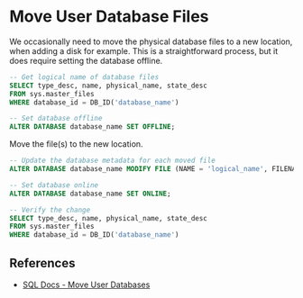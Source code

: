 # Move User Database Files

We occasionally need to move the physical database files to a new location, when adding a disk for example.  This is a straightforward process, but it does require setting the database offline.

```sql
-- Get logical name of database files
SELECT type_desc, name, physical_name, state_desc
FROM sys.master_files
WHERE database_id = DB_ID('database_name')

-- Set database offline
ALTER DATABASE database_name SET OFFLINE;
```

Move the file(s) to the new location.

```sql
-- Update the database metadata for each moved file
ALTER DATABASE database_name MODIFY FILE (NAME = 'logical_name', FILENAME = 'new_path\os_file_name')

-- Set database online
ALTER DATABASE database_name SET ONLINE;

-- Verify the change
SELECT type_desc, name, physical_name, state_desc
FROM sys.master_files
WHERE database_id = DB_ID('database_name')
```

## References

- [SQL Docs - Move User Databases](https://docs.microsoft.com/en-us/sql/relational-databases/databases/move-user-databases)
